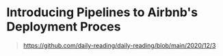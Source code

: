 # Introducing Pipelines to Airbnb's Deployment Proces

> https://github.com/daily-reading/daily-reading/blob/main/2020/12/3